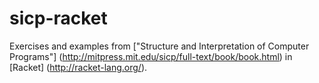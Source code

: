 sicp-racket
===========

Exercises and examples from ["Structure and Interpretation of Computer Programs"] (http://mitpress.mit.edu/sicp/full-text/book/book.html) in [Racket] (http://racket-lang.org/).
